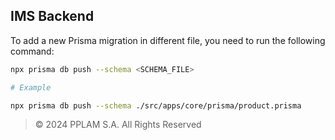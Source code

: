 ## IMS Backend

To add a new Prisma migration in different file, you need to run the following command:

```bash
npx prisma db push --schema <SCHEMA_FILE>

# Example

npx prisma db push --schema ./src/apps/core/prisma/product.prisma
```

> © 2024 PPLAM S.A. All Rights Reserved

